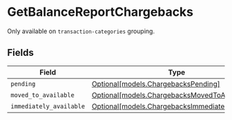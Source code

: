 # GetBalanceReportChargebacks

Only available on `transaction-categories` grouping.


## Fields

| Field                                                                                            | Type                                                                                             | Required                                                                                         | Description                                                                                      |
| ------------------------------------------------------------------------------------------------ | ------------------------------------------------------------------------------------------------ | ------------------------------------------------------------------------------------------------ | ------------------------------------------------------------------------------------------------ |
| `pending`                                                                                        | [Optional[models.ChargebacksPending]](../models/chargebackspending.md)                           | :heavy_minus_sign:                                                                               | N/A                                                                                              |
| `moved_to_available`                                                                             | [Optional[models.ChargebacksMovedToAvailable]](../models/chargebacksmovedtoavailable.md)         | :heavy_minus_sign:                                                                               | N/A                                                                                              |
| `immediately_available`                                                                          | [Optional[models.ChargebacksImmediatelyAvailable]](../models/chargebacksimmediatelyavailable.md) | :heavy_minus_sign:                                                                               | N/A                                                                                              |